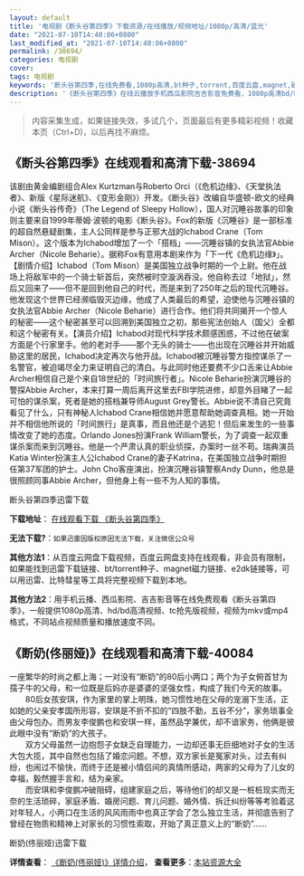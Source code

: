 ```yaml
---
layout: default
title: '电视剧《断头谷第四季》下载资源/在线播放/视频地址/1080p/高清/蓝光'
date: "2021-07-10T14:40:06+0800"
last_modified_at: "2021-07-10T14:40:06+0800"
permalink: /38694/
categories: 电视剧
cover:
tags: 电视剧
keywords: '断头谷第四季,在线免费看,1080p高清,bt种子,torrent,百度云盘,magnet,磁力链,迅雷下载资源'
description: '《断头谷第四季》在线云播放手机西瓜影院吉吉影音免费看，1080p高清bd/hd未删减完整版和tc抢先枪版，mkv/mp4格式，附带bt/torrent种子、magnet/磁力链、百度云盘、网盘资源迅雷下载链接'
---
```


>内容采集生成，如果链接失效，多试几个，页面最后有更多精彩视频！收藏本页（Ctrl+D)，以后再找不麻烦。


## 《断头谷第四季》在线观看和高清下载-38694

该剧由黄金编剧组合Alex Kurtzman与Roberto Orci（《危机边缘》、《天堂执法者》、新版《星际迷航》、《变形金刚》）开发。《断头谷》改编自华盛顿-欧文的经典小说《断头谷传奇》（The Legend of Sleepy Hollow），国人对沉睡谷故事的印象则主要来自1999年蒂姆·波顿的电影《断头谷》。Fox的新版《沉睡谷》是一部标准的超自然悬疑剧集，主人公同样是参与正邪大战的Ichabod Crane（Tom Mison）。这个版本为Ichabod增加了一个「搭档」——沉睡谷镇的女执法官Abbie Archer（Nicole Beharie）。据称Fox有意用本剧来作为「下一代《危机边缘》」。【剧情介绍】Ichabod（Tom Mison）是美国独立战争时期的一个上尉。他在战场上将敌军中的一个骑士斩首后，突然被时空漩涡吞没。他自称去过「地狱」，然后又回来了——但不是回到他自己的时代，而是来到了250年之后的现代沉睡谷。他发现这个世界已经濒临毁灭边缘，他成了人类最后的希望，迫使他与沉睡谷镇的女执法官Abbie Archer（Nicole Beharie）进行合作。他们将共同揭开一个惊人的秘密——这个秘密甚至可以回溯到美国独立之初，那些宪法创始人（国父）全都和这个秘密有关。【演员介绍】Ichabod对现代科学技术颇感困惑，不过他在破案方面是个行家里手。他的老对手——那个无头的骑士——也出现在沉睡谷并开始威胁这里的居民，Ichabod决定再次与他开战。Ichabod被沉睡谷警方指控谋杀了一名警官，被迫竭尽全力来证明自己的清白。与此同时他还要费不少口舌来让Abbie Archer相信自己是个来自18世纪的「时间旅行者」。Nicole Beharie扮演沉睡谷的警探Abbie Archer，本来打算一周后离开这里去FBI学院进修，却意外目睹了一起可怕的谋杀案，死者是她的搭档兼导师August Grey警长。Abbie说不清自己究竟看见了什么，只有神秘人Ichabod Crane相信她并愿意帮助她调查真相。她一开始并不相信他所说的「时间旅行」是真事，而且他还是个逃犯！但后来发生的一些事情改变了她的态度。Orlando Jones扮演Frank William警长，为了调查一起双重谋杀案而来到沉睡谷。他是一个严肃认真的职业侦探，办案时一丝不苟。瑞典演员Katia Winter扮演主人公Ichabod Crane的妻子Katrina，在美国独立战争时期担任第37军团的护士。John Cho客座演出，扮演沉睡谷镇警察Andy Dunn，他总是很照顾同事Abbie Archer，但他身上有一些不为人知的事情。


断头谷第四季迅雷下载

**下载地址**： [在线观看下载 《断头谷第四季》](https://www.993dy.com//vod-detail-id-10431.html) 


**无法下载?**：`如果迅雷因版权原因无法下载，关注微信公众号 `

**其他方法1**：从百度云网盘下载视频，百度云网盘支持在线观看，非会员有限制，如果能找到迅雷下载链接、bt/torrent种子、magnet磁力链接、e2dk链接等，可以用迅雷、比特彗星等工具将完整视频下载到本地。

**其他方法2**：用手机云播、西瓜影院、吉吉影音等在线免费观看《断头谷第四季》，一般提供1080p高清、hd/bd高清视频、tc抢先版视频，视频为mkv或mp4格式，不同站点视频质量和播放速度不同。


## 《断奶(佟丽娅)》在线观看和高清下载-40084

一座繁华的时尚之都上海；一对没有&ldquo;断奶”的80后小两口；两个为子女俯首甘为孺子牛的父母，和一位既是后妈亦是婆婆的坚强女性，构成了我们今天的故事。<br />　　80后女孩安琪，作为家里的掌上明珠，她习惯性地在父母的宠溺下生活，正如她的父亲安孝国所形容，安琪是不折不扣的&ldquo;四肢不勤，五谷不分&rdquo;，家务琐事全由父母包办。而男友李俊鹏也和安琪一样，虽然品学兼优，却不谙家务，他俩是彼此眼中没有“断奶”的大孩子。<br />　　双方父母虽然一边抱怨子女缺乏自理能力，一边却还事无巨细地对子女的生活大包大揽，其中自然也包括了婚恋问题。不想，双方家长是冤家对头，过去有纠纷，也闹过不愉快，而终于还是被小情侣间的真情所感动，两家的父母为了儿女的幸福，毅然握手言和，结为亲家。<br />　　而安琪和李俊鹏冲破阻碍，组建家庭之后，等待他们的却又是一桩桩现实而无奈的生活琐碎，家庭矛盾、婚房问题、育儿问题、婚外情、拆迁纠纷等等考验着这对年轻人，小两口在生活的风风雨雨中也真正学会了怎么独立生活，并彻底告别了曾经在物质和精神上对家长的习惯性索取，开始了真正意义上的“断奶”……


断奶(佟丽娅)迅雷下载

**详情查看**： [《断奶(佟丽娅)》详情介绍](/movie/40084/)， **查看更多**：[本站资源大全](/movie/t/all/)

